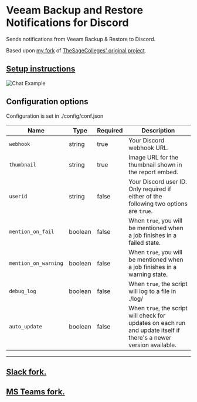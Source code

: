 # Veeam Backup and Restore Notifications for Discord
Sends notifications from Veeam Backup & Restore to Discord.

Based upon [my fork](https://github.com/tigattack/VeeamSlackNotifications) of [TheSageColleges' original project](https://github.com/TheSageColleges/VeeamSlackNotifications).

## [Setup instructions](https://blog.tiga.tech/veeam-b-r-notifications-in-discord/)

![Chat Example](https://github.com/tigattack/VeeamDiscordNotifications/blob/master/asset/example.png)

## Configuration options
Configuration is set in ./config/conf.json

| Name                 	| Type    	| Required 	| Description                                                                                                        	|
|----------------------	|---------	|----------	|--------------------------------------------------------------------------------------------------------------------	|
| `webhook`            	| string  	| true     	| Your Discord webhook URL.                                                                                          	|
| `thumbnail`          	| string  	| true     	| Image URL for the thumbnail shown in the report embed.                                                             	|
| `userid`             	| string  	| false    	| Your Discord user ID. Only required if either of the following two options are `true`.                             	|
| `mention_on_fail`    	| boolean 	| false    	| When `true`, you will be mentioned when a job finishes in a failed state.                                          	|
| `mention_on_warning` 	| boolean 	| false    	| When `true`, you will be mentioned when a job finishes in a warning state.                                         	|
| `debug_log`          	| boolean 	| false    	| When `true`, the script will log to a file in ./log/                                                               	|
| `auto_update`        	| boolean 	| false    	| When `true`, the script will check for updates on each run and update itself if there's a newer version available. 	|

---
## [Slack fork.](https://github.com/tigattack/VeeamSlackNotifications)
## [MS Teams fork.](https://github.com/tigattack/VeeamTeamsNotifications)
